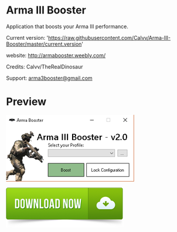 

# Arma III Booster
Application that boosts your Arma III performance.

Current version: 'https://raw.githubusercontent.com/Calvv/Arma-III-Booster/master/current.version'

website: http://armabooster.weebly.com/

Credits: Calvv/TheRealDinosaur

Support: arma3booster@gmail.com


<h1> Preview </h1>

![](/Preview.png)

[![](/download.png)](https://github.com/Calvv/Arma-III-Booster/raw/master/Arma%20Booster.exe)
